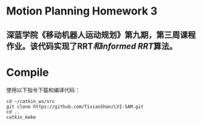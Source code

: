# Motion Planning Homework 3

深蓝学院《移动机器人运动规划》第九期，第三周课程作业。该代码实现了RRT*和informed RRT*算法。
---

# Compile

使用以下指令下载和编译代码：
    
```
cd ~/catkin_ws/src
git clone https://github.com/TixiaoShan/LVI-SAM.git
cd ..
catkin_make
```

    
